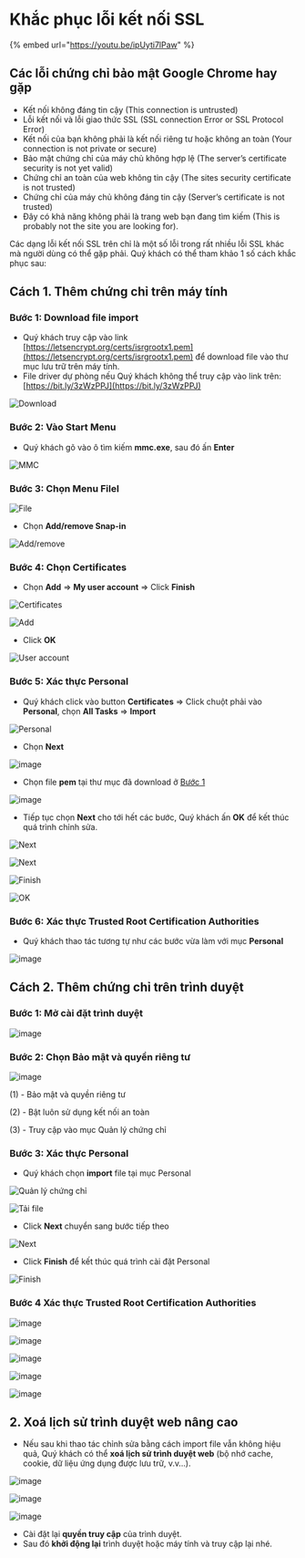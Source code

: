# Khắc phục lỗi kết nối SSL

{% embed url="https://youtu.be/ipUyti7lPaw" %}

## Các lỗi chứng chỉ bảo mật Google Chrome hay gặp

* Kết nối không đáng tin cậy (This connection is untrusted)
* Lỗi kết nối và lỗi giao thức SSL (SSL connection Error or SSL Protocol Error)
* Kết nối của bạn không phải là kết nối riêng tư hoặc không an toàn (Your connection is not private or secure)
* Bảo mật chứng chỉ của máy chủ không hợp lệ (The server’s certificate security is not yet valid)
* Chứng chỉ an toàn của web không tin cậy (The sites security certificate is not trusted)
* Chứng chỉ của máy chủ không đáng tin cậy (Server’s certificate is not trusted)
* Đây có khả năng không phải là trang web bạn đang tìm kiếm (This is probably not the site you are looking for).

Các dạng lỗi kết nối SSL trên chỉ là một số lỗi trong rất nhiều lỗi SSL khác mà người dùng có thể gặp phải. Quý khách có thể tham khảo 1 số cách khắc phục sau:

## Cách 1. Thêm chứng chỉ trên máy tính

### Bước 1: Download file import

* Quý khách truy cập vào link [https://letsencrypt.org/certs/isrgrootx1.pem](https://letsencrypt.org/certs/isrgrootx1.pem) để download file vào thư mục lưu trữ trên máy tính.
* File driver dự phòng nếu Quý khách không thể truy cập vào link trên: [https://bit.ly/3zWzPPJ](https://bit.ly/3zWzPPJ)

![Download](https://user-images.githubusercontent.com/73226975/135574024-02b993c6-03bd-47f9-b3a6-f152fc90584f.png)

### Bước 2: Vào Start Menu

* Quý khách gõ vào ô tìm kiếm **mmc.exe**, sau đó ấn **Enter**

![MMC](https://user-images.githubusercontent.com/73226975/135575282-b8db95c1-9529-4323-941c-1a8946831bf3.png)

### Bước 3: Chọn **Menu File**l

![File](https://user-images.githubusercontent.com/73226975/135575387-0c5bac89-e754-4413-bdf0-40a424663926.png)

* Chọn **Add/remove Snap-in**

![Add/remove](https://user-images.githubusercontent.com/73226975/135575553-65ead00a-71f6-4007-a1fe-a26b30bed3c7.png)

### Bước 4: Chọn **Certificates**

* Chọn **Add** => **My user account** => Click **Finish**

![Certificates](https://user-images.githubusercontent.com/73226975/135575741-f7eb220d-dee4-4943-8aeb-db79188cda3d.png)

![Add](https://user-images.githubusercontent.com/73226975/135575845-5b2314e1-b7a2-45d6-91bc-36a54c364e9b.png)

* Click **OK**

![User account](https://user-images.githubusercontent.com/73226975/135575741-f7eb220d-dee4-4943-8aeb-db79188cda3d.png)

### Bước 5: Xác thực Personal

* Quý khách click vào button **Certificates** => Click chuột phải vào **Personal**, chọn **All Tasks** => **Import**

![Personal](https://user-images.githubusercontent.com/73226975/135576291-47947ff4-77fb-4a15-aa64-daa654213ca8.png)

* Chọn **Next**

![image](https://user-images.githubusercontent.com/73226975/135578126-8480484a-99b8-4319-be76-cdf6ac9d72d3.png)

* Chọn file **pem** tại thư mục đã download ở [Bước 1](https://hd.gobiz.vn/q-and-a/ssl#buoc-1-download-file-import)

![image](https://user-images.githubusercontent.com/73226975/135578288-84653059-e35d-4472-9a92-6aad86565f7e.png)

* Tiếp tục chọn **Next** cho tới hết các bước, Quý khách ấn **OK** để kết thúc quá trình chỉnh sửa.

![Next](https://user-images.githubusercontent.com/73226975/135578312-4b5614da-fdec-43c0-bd89-e457828456f5.png)

![Next](https://user-images.githubusercontent.com/73226975/135578431-56d78ccc-aa38-4758-b90f-d781d5eadebc.png)

![Finish](https://user-images.githubusercontent.com/73226975/135583095-f13f380d-13da-4e38-ab75-c0b7a0de0cf9.png)

![OK](https://user-images.githubusercontent.com/73226975/135582876-c5d712b0-c819-4c01-9b0c-0b4414fb148c.png)

### Bước 6: Xác thực Trusted Root Certification Authorities

* Quý khách thao tác tương tự như các bước vừa làm với mục **Personal**

![image](https://user-images.githubusercontent.com/73226975/136367202-ec8a963a-3b8f-4264-81a5-fd2bc51f7b69.png)

## Cách 2. Thêm chứng chỉ trên trình duyệt

### Bước 1: Mở cài đặt trình duyệt

![image](https://user-images.githubusercontent.com/73226975/136367918-d422b0a7-d133-437d-abd0-c0e2ffa9b23a.png)

### Bước 2: Chọn Bảo mật và quyền riêng tư

![image](https://user-images.githubusercontent.com/73226975/136367776-98e93fd0-824c-4c6f-8e01-ef86cb34a3d1.png)

(1) - Bảo mật và quyền riêng tư

(2) - Bật luôn sử dụng kết nối an toàn

(3) - Truy cập vào mục Quản lý chứng chỉ

### Bước 3: Xác thực Personal

* Quý khách chọn **import** file tại mục Personal

![Quản lý chứng chỉ](https://user-images.githubusercontent.com/73226975/136496053-91a4f108-386c-4815-b2b4-a9e74a25990f.png)

![Tải file](https://user-images.githubusercontent.com/73226975/136496369-468af108-34e9-4105-ab65-ec98324e6997.png)

* Click **Next** chuyển sang bước tiếp theo

![Next](https://user-images.githubusercontent.com/73226975/136496841-f099a304-99ab-4b8c-9b6b-b13c1984829b.png)

* Click **Finish** để kết thúc quá trình cài đặt Personal

![Finish](https://user-images.githubusercontent.com/73226975/136496988-f467498b-70d2-418e-a65f-b4d663e45821.png)

### Bước 4 Xác thực Trusted Root Certification Authorities

![image](https://user-images.githubusercontent.com/73226975/136499120-a95c618a-7bfb-444c-bcf7-d42b3bc35d6f.png)

![image](https://user-images.githubusercontent.com/73226975/136499135-971e6055-936c-42c6-9cbc-d09d69ff46a3.png)

![image](https://user-images.githubusercontent.com/73226975/136499151-72ab64e8-5587-4c81-8f37-4b714f34a4b3.png)

![image](https://user-images.githubusercontent.com/73226975/136499169-3617e65b-63e1-4dfe-87db-b153e3360393.png)

![image](https://user-images.githubusercontent.com/73226975/136499183-f63170bd-9755-4d4c-8b6e-441da8d71e41.png)

## 2. Xoá lịch sử trình duyệt web nâng cao

* Nếu sau khi thao tác chỉnh sửa bằng cách import file vẫn không hiệu quả, Quý khách có thể **xoá lịch sử trình duyệt web** (bộ nhớ cache, cookie, dữ liệu ứng dụng được lưu trữ, v.v…).

![image](https://user-images.githubusercontent.com/73226975/136500173-301a6eb7-18a0-4a98-8e52-c868e73b19fe.png)

![image](https://user-images.githubusercontent.com/73226975/136500214-e41a21d9-c475-4eba-b634-628c1306a6d4.png)

![image](https://user-images.githubusercontent.com/73226975/136500273-893439b9-dd6b-4125-a0da-3ced518f03fe.png)

* Cài đặt lại **quyền truy cập** của trình duyệt.
* Sau đó **khởi động lại** trình duyệt hoặc máy tính và truy cập lại nhé.

